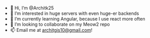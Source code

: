 - 👋 Hi, I’m @Architk25
- 👀 I’m interested in huge servers with even huge-er backends
- 🌱 I’m currently learning Angular, because I use react more often
- 💞️ I’m looking to collaborate on my Meow2 repo
- 📫 Email me at architgis10@gmail.com!

<!---
Architk25/Architk25 is a ✨ special ✨ repository because its `README.md` (this file) appears on your GitHub profile.
You can click the Preview link to take a look at your changes.
--->
